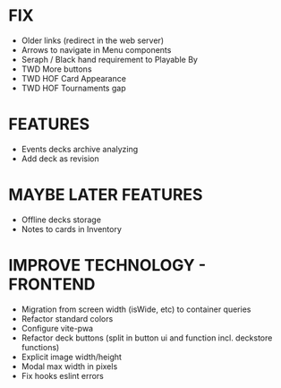 # FIX
- Older links (redirect in the web server)
- Arrows to navigate in Menu components
- Seraph / Black hand requirement to Playable By
- TWD More buttons
- TWD HOF Card Appearance
- TWD HOF Tournaments gap

# FEATURES
- Events decks archive analyzing
- Add deck as revision

# MAYBE LATER FEATURES
- Offline decks storage
- Notes to cards in Inventory

# IMPROVE TECHNOLOGY - FRONTEND
- Migration from screen width (isWide, etc) to container queries
- Refactor standard colors
- Configure vite-pwa
- Refactor deck buttons (split in button ui and function incl. deckstore functions)
- Explicit image width/height
- Modal max width in pixels
- Fix hooks eslint errors
